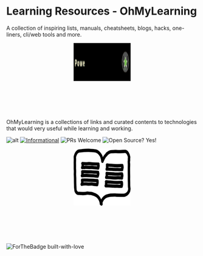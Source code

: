 # Learning Resources - OhMyLearning

A collection of inspiring lists, manuals, cheatsheets, blogs, hacks, one-liners, cli/web tools and more.

<p align="center">
  <img width="150" height="100" src="./assets/powered.gif">
</p>
<br><br><br><br>



OhMyLearning is a collections of links and curated contents to technologies that would very useful while learning and working. 


![alt](https://img.shields.io/apm/l/vim-mode?label=license&logo=dark-green) [![Informational](https://img.shields.io/badge/OhMyLearning-Powered--By--OhMyScript-informational)](https://ohmyscript.com/) ![PRs Welcome](https://img.shields.io/badge/PRs-Welcome-success) ![Open Source? Yes!](https://badgen.net/badge/Open%20Source%20%3F/Yes%21/blue?icon=github)



<p align="center">
  <img width="150" height="150" src="./assets/logo.png">
</p>
<br><br><br><br>



![ForTheBadge built-with-love](http://ForTheBadge.com/images/badges/built-with-love.svg)</p>


